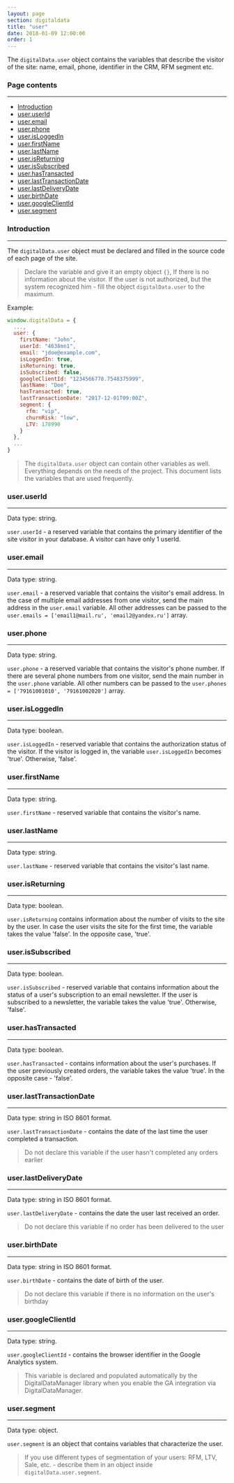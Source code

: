 ```yaml
---
layout: page
section: digitaldata
title: "user"
date: 2018-01-09 12:00:00
order: 1
---
```


The `digitalData.user` object contains the variables that describe the visitor of the site: name, email, phone, identifier in the CRM, RFM segment etc.

### Page contents
------
<ul class="page-navigation">
  <li><a href="#0">Introduction</a></li>
  <li><a href="#1">user.userId</a></li>
  <li><a href="#2">user.email</a></li>
  <li><a href="#3">user.phone</a></li>
  <li><a href="#4">user.isLoggedIn</a></li>
  <li><a href="#5">user.firstName</a></li>
  <li><a href="#6">user.lastName</a></li>
  <li><a href="#7">user.isReturning</a></li>
  <li><a href="#8">user.isSubscribed</a></li>
  <li><a href="#9">user.hasTransacted</a></li>
  <li><a href="#10">user.lastTransactionDate</a></li>
  <li><a href="#11">user.lastDeliveryDate</a></li>
  <li><a href="#12">user.birthDate</a></li>
  <li><a href="#13">user.googleClientId</a></li>
  <li><a href="#14">user.segment</a></li>
</ul>


### <a name="0"></a>Introduction
------
The `digitalData.user` object must be declared and filled in the source code of each page of the site.

> Declare the variable and give it an empty object `{}`, If there is no information about the visitor. If the user is not authorized, but the system recognized him - fill the object `digitalData.user` to the maximum.

Example:
```javascript
window.digitalData = {
  ...,
  user: {
    firstName: "John",
    userId: "4638mn1",
    email: "jdoe@example.com",
    isLoggedIn: true,
    isReturning: true,
    isSubscribed: false,
    googleClientId: "1234566778.7548375999",
    lastName: "Doe",
    hasTransacted: true,
    lastTransactionDate: "2017-12-01T09:00Z",
    segment: {
      rfm: "vip", 
      churnRisk: "low", 
      LTV: 178990
    }
  },
  ...
}
```

> The `digitalData.user` object can contain other variables as well. Everything depends on the needs of the project. This document lists the variables that are used frequently.

### <a name="1"></a>user.userId
------
Data type: string.

`user.userId` - a reserved variable that contains the primary identifier of the site visitor in your database. A visitor can have only 1 userId.

### <a name="2"></a>user.email
------
Data type: string.

`user.email` - a reserved variable that contains the visitor's email address. In the case of multiple email addresses from one visitor, send the main address in the `user.email` variable. All other addresses can be passed to the `user.emails = ['email1@mail.ru', 'email2@yandex.ru']` array.

### <a name="3"></a>user.phone
------
Data type: string.

`user.phone` - a reserved variable that contains the visitor's phone number. If there are several phone numbers from one visitor, send the main number in the `user.phone` variable. All other numbers can be passed to the `user.phones = ['79161001010', '79161002020']` array.

### <a name="4"></a>user.isLoggedIn
------
Data type: boolean.

`user.isLoggedIn` - reserved variable that contains the authorization status of the visitor. If the visitor is logged in, the variable `user.isLoggedIn` becomes 'true'. Otherwise, 'false'.

### <a name="5"></a>user.firstName
------
Data type: string.

`user.firstName` - reserved variable that contains the visitor's name.

### <a name="6"></a>user.lastName
------
Data type: string.

`user.lastName` - reserved variable that contains the visitor's last name.

### <a name="7"></a>user.isReturning
------
Data type: boolean.

`user.isReturning` contains information about the number of visits to the site by the user. In case the user visits the site for the first time, the variable takes the value 'false'. In the opposite case, 'true'.

### <a name="8"></a>user.isSubscribed
------
Data type: boolean.

`user.isSubscribed` - reserved variable that contains information about the status of a user's subscription to an email newsletter. If the user is subscribed to a newsletter, the variable takes the value 'true'. Otherwise, 'false'.

### <a name="9"></a>user.hasTransacted
------
Data type: boolean.

`user.hasTransacted` - contains information about the user's purchases. If the user previously created orders, the variable takes the value 'true'. In the opposite case - 'false'.

### <a name="10"></a>user.lastTransactionDate
------
Data type: string in ISO 8601 format.

`user.lastTransactionDate` - contains the date of the last time the user completed a transaction.
>Do not declare this variable if the user hasn't completed any orders earlier

### <a name="11"></a>user.lastDeliveryDate
------
Data type: string in ISO 8601 format.

`user.lastDeliveryDate` - contains the date the user last received an order.
>Do not declare this variable if no order has been delivered to the user

### <a name="12"></a>user.birthDate
------
Data type: string in ISO 8601 format.

`user.birthDate` - contains the date of birth of the user.
>Do not declare this variable if there is no information on the user's birthday

### <a name="13"></a>user.googleClientId
------
Data type: string.

`user.googleClientId` - contains the browser identifier in the Google Analytics system.
>This variable is declared and populated automatically by the DigitalDataManager library when you enable the GA integration via DigitalDataManager.

### <a name="14"></a>user.segment
------
Data type: object.

`user.segment` is an object that contains variables that characterize the user.
>If you use different types of segmentation of your users: RFM, LTV, Sale, etc. - describe them in an object inside `digitalData.user.segment`.